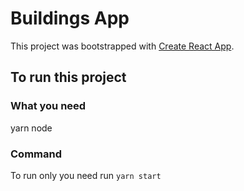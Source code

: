 # Buildings App

This project was bootstrapped with [Create React App](https://github.com/facebook/create-react-app).

## To run this project

### What you need
yarn
node

### Command
To run only you need run ```yarn start```

